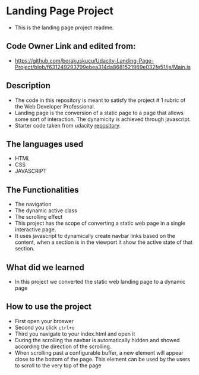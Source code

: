 # Landing Page Project

- This is the landing page project readme.

## Code Owner Link and edited from:

- https://github.com/borakuskucu/Udacity-Landing-Page-Project/blob/f631249293799ebea314da8681521969e032fe51/js/Main.js

## Description

- The code in this repository is meant to satisfy the project # 1 rubric of the Web Developer Professional.
- Landing page is the conversion of a static page to a page that allows some sort of interaction. The dynamicity is achieved through javascript.
- Starter code taken from udacity [repository](https://github.com/udacity/fend/tree/refresh-2019/projects/landing-page).

## The languages used

- HTML
- CSS
- JAVASCRIPT

## The Functionalities

- The navigation
- The dynamic active class
- The scrolling effect
- This project has the scope of converting a static web page in a single interactive page.
- It uses javascript to dynamically create navbar links based on the content, when a section is in the viewport it show the active state of that section.

## What did we learned

- In this project we converted the static web landing page to a dynamic page

## How to use the project

- First open your broswer
- Second you click `ctrl+o`
- Third you navigate to your index.html and open it
- During the scrolling the navbar is automatically hidden and showed according the direction of the scrolling.
- When scrolling past a configurable buffer, a new element will appear close to the bottom of the page. This element can be used by the users to scroll to the very top of the page
